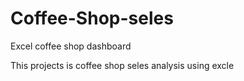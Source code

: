 # Coffee-Shop-seles
Excel coffee shop dashboard 

This projects is coffee shop seles analysis using excle
